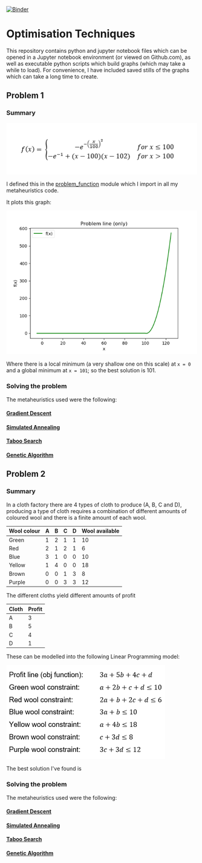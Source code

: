 [![Binder](https://mybinder.org/badge_logo.svg)](https://mybinder.org/v2/gh/DTopping256/OT/master)
# Optimisation Techniques

This repository contains python and jupyter notebook files which can be opened in a Jupyter notebook environment (or viewed on Github.com), as well as executable python scripts which build graphs (which may take a while to load). For convenience, I have included saved stills of the graphs which can take a long time to create.

## Problem 1

### Summary

![Problem function](./problem1/problemFunction.png?raw=true "Problem function")

I defined this in the [problem_function](./modules/problem_function.py) module which I import in all my metaheuristics code.

It plots this graph:

![f(x)](./problem1/simulatedAnnealing/f.png?raw=true "f(x)")

Where there is a local minimum (a very shallow one on this scale) at `x = 0` and a global minimum at `x = 101`; so the best solution is 101.

### Solving the problem

The metaheuristics used were the following:

#### [Gradient Descent](./problem1/gradientDescent/gradientDescent.md)

#### [Simulated Annealing](./problem1/simulatedAnnealing/simulatedAnnealing.md)

#### [Taboo Search](./problem1/tabooSearch/tabooSearch.md)

#### [Genetic Algorithm](./problem1/geneticAlgorithm/geneticAlgorithm.md)

## Problem 2

### Summary

In a cloth factory there are 4 types of cloth to produce (A, B, C and D), producing a type of cloth requires a combination of different amounts of coloured wool and there is a finite amount of each wool.

|Wool colour|A|B|C|D|Wool available|
|-----------|-|-|-|-|--------------|
|Green      |1|2|1|1|10            |
|Red        |2|1|2|1|6             |
|Blue       |3|1|0|0|10            |
|Yellow     |1|4|0|0|18            |
|Brown      |0|0|1|3|8             |
|Purple     |0|0|3|3|12            |

The different cloths yield different amounts of profit

|Cloth|Profit|
|-----|------|
|A    |3     |
|B    |5     |
|C    |4     |
|D    |1     |

These can be modelled into the following Linear Programming model:

![Linear Programming Model](./problem2/model.png?raw=true "Linear programming model")

The best solution I've found is

### Solving the problem

The metaheuristics used were the following:

#### [Gradient Descent](./problem2/gradientDescent/gradientDescent.md)

#### [Simulated Annealing](./problem2/simulatedAnnealing/simulatedAnnealing.md)

#### [Taboo Search](./problem2/tabooSearch/tabooSearch.md)

#### [Genetic Algorithm](./problem2/geneticAlgorithm/geneticAlgorithm.md)
